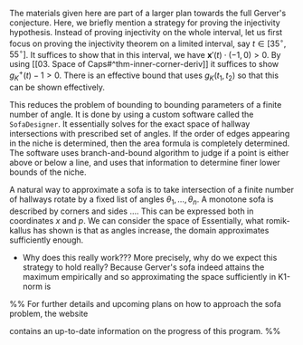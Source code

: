 The materials given here are part of a larger plan towards the full Gerver's conjecture. Here, we briefly mention a strategy for proving the injectivity hypothesis. Instead of proving injectivity on the whole interval, let us first focus on proving the injectivity theorem on a limited interval, say $t \in [35^\circ, 55^\circ]$. It suffices to show that in this interval, we have $\mathbf{x}'(t) \cdot (-1, 0) > 0$. By using [[03. Space of Caps#^thm-inner-corner-deriv]] it suffices to show $g_K^+(t) - 1 > 0$. There is an effective bound that uses $g_K(t_1, t_2)$ so that this can be shown effectively. 

This reduces the problem of bounding to bounding parameters of a finite number of angle. It is done by using a custom software called the `SofaDesigner`. It essentially solves for the exact space of hallway intersections with prescribed set of angles. If the order of edges appearing in the niche is determined, then the area formula is completely determined. The software uses branch-and-bound algorithm to judge if a point is either above or below a line, and uses that information to determine finer lower bounds of the niche. 

A natural way to approximate a sofa is to take intersection of a finite number of hallways rotate by a fixed list of angles $\theta_1, \dots, \theta_n$. A monotone sofa is described by corners and sides .... This can be expressed both in coordinates $x$ and $p$. We can consider the space of 
Essentially, what romik-kallus has shown is that as angles increase, the domain approximates sufficiently enough. 

- Why does this really work??? More precisely, why do we expect this strategy to hold really?
Because Gerver's sofa indeed attains the maximum empirically
and so approximating the space sufficiently in K1-norm is 

%%
For further details and upcoming plans on how to approach the sofa problem, the website 

contains an up-to-date information on the progress of this program.
%%